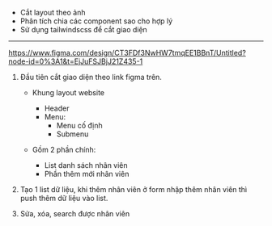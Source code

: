 - Cắt layout theo ảnh
- Phân tích chia các component sao cho hợp lý
- Sử dụng tailwindscss để cắt giao diện
----
https://www.figma.com/design/CT3FDf3NwHW7tmqEE1BBnT/Untitled?node-id=0%3A1&t=EjJuFSJBjJ21Z435-1

1. Đầu tiên cắt giao diện theo link figma trên.
    - Khung layout website
        + Header
        + Menu:
            + Menu cố định
            + Submenu

    - Gồm 2 phần chính:
        + List danh sách nhân viên
        + Phần thêm mới nhân viên

2. Tạo 1 list dữ liệu, khi thêm nhân viên ở form nhập thêm nhân viên thì push thêm dữ liệu vào list.
3. Sửa, xóa, search được nhân viên

